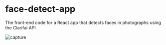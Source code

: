 # face-detect-app
The front-end code for a React app that detects faces in photographs using the Clarifai API

![capture](https://user-images.githubusercontent.com/31196158/43941225-fa5b4488-9c38-11e8-9daf-dec0f4fb6956.PNG)
